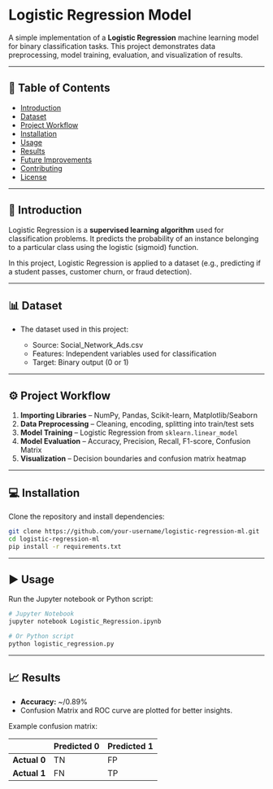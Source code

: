 

# Logistic Regression Model

A simple implementation of a **Logistic Regression** machine learning model for binary classification tasks. This project demonstrates data preprocessing, model training, evaluation, and visualization of results.

---

## 📌 Table of Contents

* [Introduction](#introduction)
* [Dataset](#dataset)
* [Project Workflow](#project-workflow)
* [Installation](#installation)
* [Usage](#usage)
* [Results](#results)
* [Future Improvements](#future-improvements)
* [Contributing](#contributing)
* [License](#license)

---

## 🚀 Introduction

Logistic Regression is a **supervised learning algorithm** used for classification problems.
It predicts the probability of an instance belonging to a particular class using the logistic (sigmoid) function.

In this project, Logistic Regression is applied to a dataset (e.g., predicting if a student passes, customer churn, or fraud detection).

---

## 📊 Dataset

* The dataset used in this project:

  * Source: Social_Network_Ads.csv
  * Features: Independent variables used for classification
  * Target: Binary output (0 or 1)

---

## ⚙️ Project Workflow

1. **Importing Libraries** – NumPy, Pandas, Scikit-learn, Matplotlib/Seaborn
2. **Data Preprocessing** – Cleaning, encoding, splitting into train/test sets
3. **Model Training** – Logistic Regression from `sklearn.linear_model`
4. **Model Evaluation** – Accuracy, Precision, Recall, F1-score, Confusion Matrix
5. **Visualization** – Decision boundaries and confusion matrix heatmap

---

## 💻 Installation

Clone the repository and install dependencies:

```bash
git clone https://github.com/your-username/logistic-regression-ml.git
cd logistic-regression-ml
pip install -r requirements.txt
```

---

## ▶️ Usage

Run the Jupyter notebook or Python script:

```bash
# Jupyter Notebook
jupyter notebook Logistic_Regression.ipynb

# Or Python script
python logistic_regression.py
```

---

## 📈 Results

* **Accuracy:** ~/0.89%
* Confusion Matrix and ROC curve are plotted for better insights.

Example confusion matrix:

|              | Predicted 0 | Predicted 1 |
| ------------ | ----------- | ----------- |
| **Actual 0** | TN          | FP          |
| **Actual 1** | FN          | TP          |

